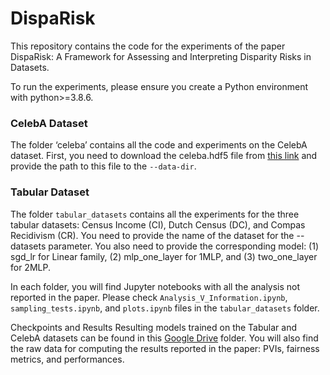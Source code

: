 # DispaRisk
This repository contains the code for the experiments of the paper DispaRisk: A Framework for Assessing and Interpreting Disparity Risks in Datasets.

To run the experiments, please ensure you create a Python environment with python>=3.8.6.

### CelebA Dataset
The folder ‘celeba’ contains all the code and experiments on the CelebA dataset. First, you need to download the celeba.hdf5 file from [this link](https://drive.google.com/drive/folders/1lbw4laF9vsNKVAzTZoCjla-dGNAAFVtz?usp=sharing) and provide the path to this file to the `--data-dir`.

### Tabular Dataset
The folder `tabular_datasets` contains all the experiments for the three tabular datasets: Census Income (CI), Dutch Census (DC), and Compas Recidivism (CR). You need to provide the name of the dataset for the --datasets parameter. You also need to provide the corresponding model: (1) sgd_lr for Linear family, (2) mlp_one_layer for 1MLP, and (3) two_one_layer for 2MLP.

In each folder, you will find Jupyter notebooks with all the analysis not reported in the paper. Please check `Analysis_V_Information.ipynb`, `sampling_tests.ipynb`, and `plots.ipynb` files in the `tabular_datasets` folder.


Checkpoints and Results
Resulting models trained on the Tabular and CelebA datasets can be found in this [Google Drive](https://drive.google.com/drive/folders/1yZOlWHpq2s83-CXBcVkEdLVdhw7wLtZo?usp=drive_link) folder. You will also find the raw data for computing the results reported in the paper: PVIs, fairness metrics, and performances.
